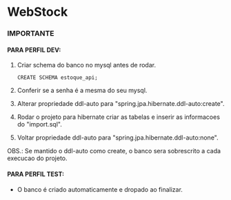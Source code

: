# WebStock
### IMPORTANTE

#### PARA PERFIL DEV:
1. Criar schema do banco no mysql antes de rodar.

    ```
    CREATE SCHEMA estoque_api;
    ```
2. Conferir se a senha é a mesma do seu mysql.
3. Alterar propriedade ddl-auto para "spring.jpa.hibernate.ddl-auto:create".
4. Rodar o projeto para hibernate criar as tabelas e inserir as informacoes do "import.sql".
5. Voltar propriedade ddl-auto para "spring.jpa.hibernate.ddl-auto:none".

OBS.: Se mantido o ddl-auto como create, o banco sera sobrescrito a cada execucao do projeto.

#### PARA PERFIL TEST:
- O banco é criado automaticamente e dropado ao finalizar.

